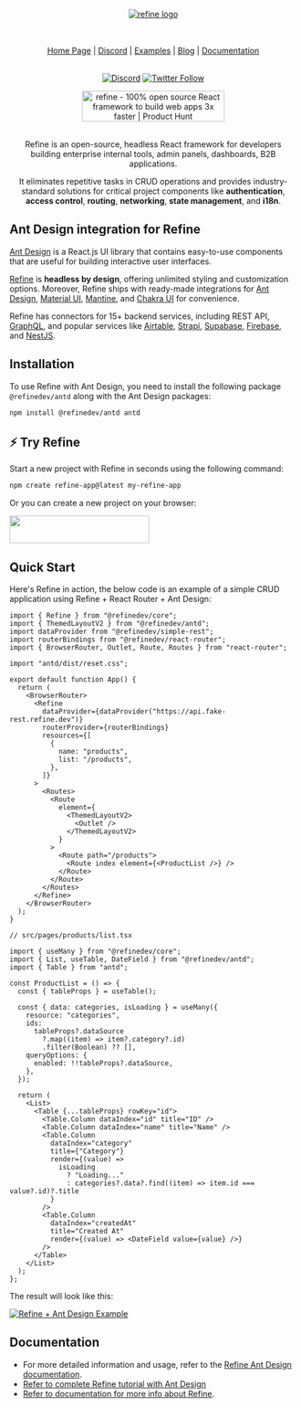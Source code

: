 <div align="center" style="margin: 30px;">
    <a href="https://refine.dev">
    <img alt="refine logo" src="https://refine.ams3.cdn.digitaloceanspaces.com/readme/refine-readme-banner.png">
    </a>
</div>

<br/>

<div align="center">
    <a href="https://refine.dev">Home Page</a> |
    <a href="https://discord.gg/refine">Discord</a> |
    <a href="https://refine.dev/examples/">Examples</a> |
    <a href="https://refine.dev/blog/">Blog</a> |
    <a href="https://refine.dev/docs/">Documentation</a>

<br/>
<br/>

[![Discord](https://img.shields.io/discord/837692625737613362.svg?label=&logo=discord&logoColor=ffffff&color=7389D8&labelColor=6A7EC2)](https://discord.gg/refine)
[![Twitter Follow](https://img.shields.io/twitter/follow/refine_dev?style=social)](https://twitter.com/refine_dev)

<a href="https://www.producthunt.com/posts/refine-3?utm_source=badge-top-post-badge&utm_medium=badge&utm_souce=badge-refine&#0045;3" target="_blank"><img src="https://api.producthunt.com/widgets/embed-image/v1/top-post-badge.svg?post_id=362220&theme=light&period=daily" alt="refine - 100&#0037;&#0032;open&#0032;source&#0032;React&#0032;framework&#0032;to&#0032;build&#0032;web&#0032;apps&#0032;3x&#0032;faster | Product Hunt" style="width: 250px; height: 54px;" width="250" height="54" /></a>

</div>

<br/>

<div align="center">Refine is an open-source, headless React framework for developers building enterprise internal tools, admin panels, dashboards, B2B applications.

<br/>

It eliminates repetitive tasks in CRUD operations and provides industry-standard solutions for critical project components like **authentication**, **access control**, **routing**, **networking**, **state management**, and **i18n**.

</div>

## Ant Design integration for Refine

[Ant Design](https://ant.design/) is a React.js UI library that contains easy-to-use components that are useful for building interactive user interfaces.

[Refine](https://refine.dev/) is **headless by design**, offering unlimited styling and customization options. Moreover, Refine ships with ready-made integrations for [Ant Design](https://ant.design/), [Material UI](https://mui.com/material-ui/getting-started/overview/), [Mantine](https://mantine.dev/), and [Chakra UI](https://chakra-ui.com/) for convenience.

Refine has connectors for 15+ backend services, including REST API, [GraphQL](https://graphql.org/), and popular services like [Airtable](https://www.airtable.com/), [Strapi](https://strapi.io/), [Supabase](https://supabase.com/), [Firebase](https://firebase.google.com/), and [NestJS](https://nestjs.com/).

## Installation

To use Refine with Ant Design, you need to install the following package `@refinedev/antd` along with the Ant Design packages:

```sh
npm install @refinedev/antd antd
```

## ⚡ Try Refine

Start a new project with Refine in seconds using the following command:

```sh
npm create refine-app@latest my-refine-app
```

Or you can create a new project on your browser:

<a href="https://refine.dev/?playground=true" target="_blank">
  <img height="48" width="245" src="https://refine.ams3.cdn.digitaloceanspaces.com/assets/try-it-in-your-browser.png" />
</a>

## Quick Start

Here's Refine in action, the below code is an example of a simple CRUD application using Refine + React Router + Ant Design:

```tsx
import { Refine } from "@refinedev/core";
import { ThemedLayoutV2 } from "@refinedev/antd";
import dataProvider from "@refinedev/simple-rest";
import routerBindings from "@refinedev/react-router";
import { BrowserRouter, Outlet, Route, Routes } from "react-router";

import "antd/dist/reset.css";

export default function App() {
  return (
    <BrowserRouter>
      <Refine
        dataProvider={dataProvider("https://api.fake-rest.refine.dev")}
        routerProvider={routerBindings}
        resources={[
          {
            name: "products",
            list: "/products",
          },
        ]}
      >
        <Routes>
          <Route
            element={
              <ThemedLayoutV2>
                <Outlet />
              </ThemedLayoutV2>
            }
          >
            <Route path="/products">
              <Route index element={<ProductList />} />
            </Route>
          </Route>
        </Routes>
      </Refine>
    </BrowserRouter>
  );
}

// src/pages/products/list.tsx

import { useMany } from "@refinedev/core";
import { List, useTable, DateField } from "@refinedev/antd";
import { Table } from "antd";

const ProductList = () => {
  const { tableProps } = useTable();

  const { data: categories, isLoading } = useMany({
    resource: "categories",
    ids:
      tableProps?.dataSource
        ?.map((item) => item?.category?.id)
        .filter(Boolean) ?? [],
    queryOptions: {
      enabled: !!tableProps?.dataSource,
    },
  });

  return (
    <List>
      <Table {...tableProps} rowKey="id">
        <Table.Column dataIndex="id" title="ID" />
        <Table.Column dataIndex="name" title="Name" />
        <Table.Column
          dataIndex="category"
          title={"Category"}
          render={(value) =>
            isLoading
              ? "Loading..."
              : categories?.data?.find((item) => item.id === value?.id)?.title
          }
        />
        <Table.Column
          dataIndex="createdAt"
          title="Created At"
          render={(value) => <DateField value={value} />}
        />
      </Table>
    </List>
  );
};
```

The result will look like this:

[![Refine + Ant Design Example](https://refine.ams3.cdn.digitaloceanspaces.com/assets/refine-antd-simple-example-screenshot.webp)](https://refine.new/preview/260c1e42-56a2-4ddf-a173-a561487cec28)

## Documentation

- For more detailed information and usage, refer to the [Refine Ant Design documentation](https://refine.dev/docs/ui-integrations/ant-design/introduction).
- [Refer to complete Refine tutorial with Ant Design](https://refine.dev/tutorial)
- [Refer to documentation for more info about Refine](https://refine.dev/docs).
